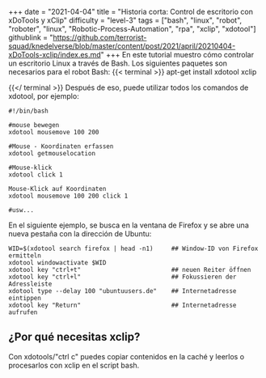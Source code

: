 +++
date = "2021-04-04"
title = "Historia corta: Control de escritorio con xDoTools y xClip"
difficulty = "level-3"
tags = ["bash", "linux", "robot", "roboter", "linux", "Robotic-Process-Automation", "rpa", "xclip", "xdotool"]
githublink = "https://github.com/terrorist-squad/knedelverse/blob/master/content/post/2021/april/20210404-xDoTools-xclip/index.es.md"
+++
En este tutorial muestro cómo controlar un escritorio Linux a través de Bash. Los siguientes paquetes son necesarios para el robot Bash:
{{< terminal >}}
apt-get install xdotool xclip

{{</ terminal >}}
Después de eso, puede utilizar todos los comandos de xdotool, por ejemplo:
```
#!/bin/bash

#mouse bewegen
xdotool mousemove 100 200 

#Mouse - Koordinaten erfassen
xdotool getmouselocation 

#Mouse-klick
xdotool click 1 

Mouse-Klick auf Koordinaten
xdotool mousemove 100 200 click 1 

#usw...

```
En el siguiente ejemplo, se busca en la ventana de Firefox y se abre una nueva pestaña con la dirección de Ubuntu:
```
WID=$(xdotool search firefox | head -n1)     ## Window-ID von Firefox ermitteln
xdotool windowactivate $WID
xdotool key "ctrl+t"                         ## neuen Reiter öffnen
xdotool key "ctrl+l"                         ## Fokussieren der Adressleiste
xdotool type --delay 100 "ubuntuusers.de"    ## Internetadresse eintippen
xdotool key "Return"                         ## Internetadresse aufrufen 

```

## ¿Por qué necesitas xclip?
Con xdotools/"ctrl c" puedes copiar contenidos en la caché y leerlos o procesarlos con xclip en el script bash.
